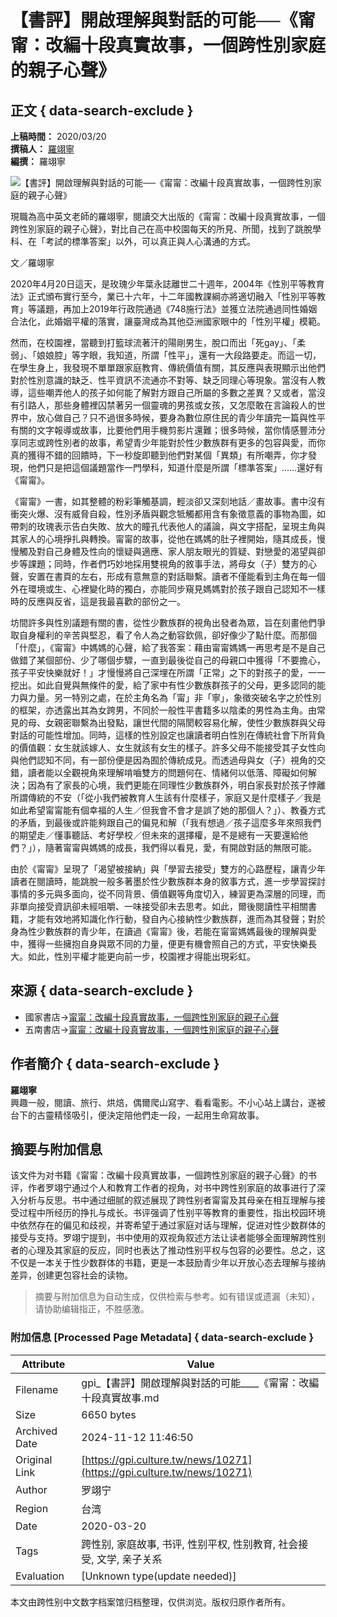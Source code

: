 # 【書評】開啟理解與對話的可能──《甯甯：改編十段真實故事，一個跨性別家庭的親子心聲》

## 正文 { data-search-exclude }


**上稿時間：** 2020/03/20  
**撰稿人：** [羅翊寧](#person)  
**編撰：** 羅翊寧  

![【書評】開啟理解與對話的可能──《甯甯：改編十段真實故事，一個跨性別家庭的親子心聲》](/pic/news/10271.jpg)

現職為高中英文老師的羅翊寧，閱讀交大出版的《甯甯：改編十段真實故事，一個跨性別家庭的親子心聲》，對比自己在高中校園每天的所見、所聞，找到了跳脫學科、在「考試的標準答案」以外，可以真正與人心溝通的方式。

文／羅翊寧

2020年4月20日這天，是玫瑰少年葉永誌離世二十週年，2004年《性別平等教育法》正式頒布實行至今，業已十六年，十二年國教課綱亦將適切融入「性別平等教育」等議題，再加上2019年行政院通過《748施行法》並獲立法院通過同性婚姻合法化，此婚姻平權的落實，讓臺灣成為其他亞洲國家眼中的「性別平權」模範。

然而，在校園裡，當聽到打籃球流著汗的陽剛男生，脫口而出「死gay」、「柔弱」、「娘娘腔」等字眼，我知道，所謂「性平」，還有一大段路要走。而這一切，在學生身上，我發現不單單跟家庭教育、傳統價值有關，其反應與表現顯示出他們對於性別意識的缺乏、性平資訊不流通亦不對等、缺乏同理心等現象。當沒有人教導，這些嘲弄他人的孩子如何能了解對方跟自己所屬的多數之差異？又或者，當沒有引路人，那些身體裡囚禁著另一個靈魂的男孩或女孩，又怎麼敢在言論殺人的世界中，放心做自己？只不過很多時候，要身為數位原住民的青少年讀完一篇與性平有關的文字報導或故事，比要他們用手機剪影片還難；很多時候，當你情感豐沛分享同志或跨性別者的故事，希望青少年能對於性少數族群有更多的包容與愛，而你真的獲得不錯的回饋時，下一秒旋即聽到他們對某個「異類」有所嘲弄，你才發現，他們只是把這個議題當作一門學科，知道什麼是所謂「標準答案」……還好有《甯甯》。

《甯甯》一書，如其整體的粉彩筆觸基調，輕淡卻又深刻地話／畫故事。書中沒有衝突火爆、沒有威脅自殺，性別矛盾與觀念牴觸都用含有象徵意義的事物為圖，如帶刺的玫瑰表示告白失敗、放大的瞳孔代表他人的議論，與文字搭配，呈現主角與其家人的心境掙扎與轉換。甯甯的故事，從他在媽媽的肚子裡開始，隨其成長，慢慢觸及對自己身體及性向的懷疑與適應、家人朋友眼光的質疑、對戀愛的渴望與卻步等課題；同時，作者們巧妙地採用雙視角的敘事手法，將母女（子）雙方的心聲，安置在書頁的左右，形成有意無意的對話聯繫。讀者不僅能看到主角在每一個外在環境或生、心裡變化時的獨白，亦能同步窺見媽媽對於孩子跟自己認知不一樣時的反應與反省，這是我最喜歡的部份之一。

坊間許多與性別議題有關的書，從性少數族群的視角出發者為眾，旨在刻畫他們爭取自身權利的辛苦與堅忍，看了令人為之動容欽佩，卻好像少了點什麼。而那個「什麼」，《甯甯》中媽媽的心聲，給了我答案：藉由甯甯媽媽一再思考是不是自己做錯了某個部份、少了哪個步驟，一直到最後從自己的母親口中獲得「不要擔心，孩子平安快樂就好！」才慢慢將自己深埋在所謂「正常」之下的對孩子的愛，一一挖出。如此自覺與無條件的愛，給了家中有性少數族群孩子的父母，更多認同的能力與力量。另一特別之處，在於主角名為「甯」非「寧」，象徵突破名字之於性別的框架，亦透露出其為女跨男，不同於一般性平書籍多以陰柔的男性為主角。由常見的母、女親密聯繫為出發點，讓世代間的隔閡較容易化解，使性少數族群與父母對話的可能性增加。同時，這樣的性別設定也讓讀者明白性別在傳統社會下所背負的價值觀：女生就該嫁人、女生就該有女生的樣子。許多父母不能接受其子女性向與他們認知不同，有一部份便是因為囿於傳統成見。而透過母與女（子）視角的交錯，讀者能以全觀視角來理解啃嚙雙方的問題何在、情緒何以低落、障礙如何解決；因為有了家長的心境，我們更能在同理性少數族群外，明白家長對於孩子悖離所謂傳統的不安（「從小我們被教育人生該有什麼樣子，家庭又是什麼樣子／我是如此希望甯甯能有個幸福的人生／但我會不會才是誤了她的那個人？」）、教養方式的矛盾，到最後或許能夠跟自己的偏見和解（「我有想過／孩子這麼多年來照我們的期望走／懂事聽話、考好學校／但未來的選擇權，是不是總有一天要還給他們？」），隨著甯甯與媽媽的成長，我們得以看見，愛，有開啟對話的無限可能。

由於《甯甯》呈現了「渴望被接納」與「學習去接受」雙方的心路歷程，讓青少年讀者在閱讀時，能跳脫一般多著墨於性少數族群本身的敘事方式，進一步學習探討事情的多元與多面向，從不同背景、價值觀等角度切入，練習更為深層的同理，而非單向接受資訊卻未經咀嚼、一味接受卻未去思考。如此，爾後閱讀性平相關書籍，才能有效地將知識化作行動，發自內心接納性少數族群，進而為其發聲；對於身為性少數族群的青少年，在讀過《甯甯》後，若能在甯甯媽媽最後的理解與愛中，獲得一些擁抱自身與眾不同的力量，便更有機會照自己的方式，平安快樂長大。如此，性別平權才能更向前一步，校園裡才得能出現彩虹。

## 來源 { data-search-exclude }

- 國家書店→[甯甯：改編十段真實故事，一個跨性別家庭的親子心聲](https://www.govbooks.com.tw/books/125650)  
- 五南書店→[甯甯：改編十段真實故事，一個跨性別家庭的親子心聲](https://www.wunanbooks.com.tw/product.php?isbn=9789578614338)

## 作者簡介 { data-search-exclude }

**羅翊寧**  
興趣一般，閱讀、旅行、烘焙，偶爾爬山寫字、看看電影。不小心站上講台，遂被台下的古靈精怪吸引，便決定陪他們走一段，一起用生命寫故事。

## 摘要与附加信息

<!-- tcd_abstract -->
该文件为对书籍《甯甯：改編十段真實故事，一個跨性別家庭的親子心聲》的书评，作者罗翊宁通过个人和教育工作者的视角，对书中跨性别家庭的故事进行了深入分析与反思。书中通过细腻的叙述展现了跨性别者甯甯及其母亲在相互理解与接受过程中所经历的挣扎与成长。书评强调了性别平等教育的重要性，指出校园环境中依然存在的偏见和歧视，并寄希望于通过家庭对话与理解，促进对性少数群体的接受与支持。罗翊宁提到，书中使用的双视角叙述方法让读者能够全面理解跨性别者的心理及其家庭的反应，同时也表达了推动性别平权与包容的必要性。总之，这不仅是一本关于性少数群体的书籍，更是一本鼓励青少年以开放心态去理解与接纳差异，创建更包容社会的读物。
<!-- tcd_abstract_end -->

> 摘要与附加信息为自动生成，仅供检索与参考。如有错误或遗漏（未知），请协助编辑指正，不胜感激。

### 附加信息 [Processed Page Metadata] { data-search-exclude }

| Attribute       | Value                                  |
|-----------------|----------------------------------------|
| Filename        | gpi_【書評】開啟理解與對話的可能____《甯甯：改編十段真實故事.md                             |
| Size            | 6650 bytes                           |
| Archived Date   | 2024-11-12 11:46:50                             |
| Original Link   | [https://gpi.culture.tw/news/10271](https://gpi.culture.tw/news/10271)                       |
| Author          | 罗翊宁                               |
| Region          | 台湾                               |
| Date            | 2020-03-20                                 |
| Tags            | 跨性别, 家庭故事, 书评, 性别平权, 性别教育, 社会接受, 文学, 亲子关系                                 |
| Evaluation            | [Unknown type(update needed)]                                 |
<!-- tcd_table_end -->

本文由跨性别中文数字档案馆归档整理，仅供浏览。版权归原作者所有。
